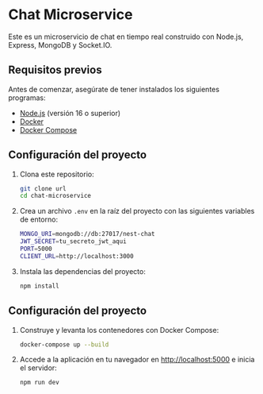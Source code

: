 # Chat Microservice

Este es un microservicio de chat en tiempo real construido con Node.js, Express, MongoDB y Socket.IO.

## Requisitos previos

Antes de comenzar, asegúrate de tener instalados los siguientes programas:

- [Node.js](https://nodejs.org/) (versión 16 o superior)
- [Docker](https://www.docker.com/)
- [Docker Compose](https://docs.docker.com/compose/)

## Configuración del proyecto

1. Clona este repositorio:

   ```bash
   git clone url
   cd chat-microservice

2. Crea un archivo `.env` en la raíz del proyecto con las siguientes variables de entorno:

   ```bash
   MONGO_URI=mongodb://db:27017/nest-chat
   JWT_SECRET=tu_secreto_jwt_aqui
   PORT=5000
   CLIENT_URL=http://localhost:3000
   ```

3. Instala las dependencias del proyecto:

   ```bash
   npm install
   ```

## Configuración del proyecto

1. Construye y levanta los contenedores con Docker Compose:

   ```bash
   docker-compose up --build
   ```

2. Accede a la aplicación en tu navegador en [http://localhost:5000](http://localhost:5000) e inicia el servidor:

   ```bash
   npm run dev
   ```